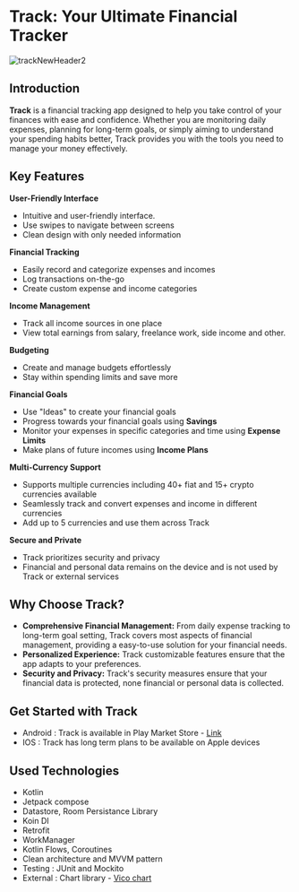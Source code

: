 
# Track: Your Ultimate Financial Tracker
![trackNewHeader2](https://github.com/user-attachments/assets/b5895405-ad27-4fc0-9d27-0eadd9473b72)
## Introduction


**Track** is a financial tracking app designed to help you take control of your finances with ease and confidence. Whether you are monitoring daily expenses, planning for long-term goals, or simply aiming to understand your spending habits better, Track provides you with the tools you need to manage your money effectively.

## Key Features

**User-Friendly Interface**
   - Intuitive and user-friendly interface.
   - Use swipes to navigate between screens
   - Clean design with only needed information

**Financial Tracking**
   - Easily record and categorize expenses and incomes
   - Log transactions on-the-go
   - Create custom expense and income categories

**Income Management**
   - Track all income sources in one place
   - View total earnings from salary, freelance work, side income and other.

**Budgeting**
   - Create and manage budgets effortlessly
   - Stay within spending limits and save more

**Financial Goals**
   - Use "Ideas" to create your financial goals 
   - Progress towards your financial goals using **Savings**
   - Monitor your expenses in specific categories and time using **Expense Limits**
   - Make plans of future incomes using **Income Plans**

 **Multi-Currency Support**
   - Supports multiple currencies including 40+ fiat and 15+ crypto currencies available
   - Seamlessly track and convert expenses and income in different currencies
   - Add up to 5 currencies and use them across Track 

 **Secure and Private**
   - Track prioritizes security and privacy
   - Financial and personal data remains on the device and is not used by Track or external services
   
## Why Choose Track?

- **Comprehensive Financial Management:** From daily expense tracking to long-term goal setting, Track covers most aspects of financial management, providing a easy-to-use solution for your financial needs.
- **Personalized Experience:** Track customizable features ensure that the app adapts to your preferences.
- **Security and Privacy:** Track's security measures ensure that your financial data is protected, none financial or personal data is collected. 

## Get Started with Track

- Android : Track is available in Play Market Store -  [Link](https://play.google.com/store/apps/details?id=com.savenko.track)
- IOS : Track has long term plans to be available on Apple devices
## Used Technologies
- Kotlin
- Jetpack compose
- Datastore, Room Persistance Library
- Koin DI
- Retrofit
- WorkManager
- Kotlin Flows, Coroutines
- Clean architecture and MVVM pattern
- Testing : JUnit and Mockito
- External : Chart library - [Vico chart](https://github.com/patrykandpatrick/vico)

